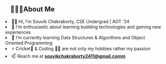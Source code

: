 <h2 dir="auto"><a id="user-content-about-me" class="anchor" aria-hidden="true" href="#about-me"><svg class="octicon octicon-link" viewBox="0 0 16 16" version="1.1" width="16" height="16" aria-hidden="true"></svg></a>🙋🏻‍♂️About Me</h2>
<li> 👋🏻 Hi, I’m Souvik Chakraborty, CSE Undergrad | AOT '24 </li>
<li> 👀 I'm enthusiastic about learning budding technologies and gaining new experiences </li>
<li> 🌱 I’m currently learning Data Structures & Algorithms and Object Oriented Programming </li>
<li> ⚡ Cricket🏏 & Coding 👨‍💻 are not only my hobbies rather my passion </li>
<li> 📫 Reach me at <strong><a href="mailto:souvikchakraborty2411@gmail.com">souvikchakraborty2411@gmail.comm</a></strong></li>

<!---
Souvik097/Souvik097 is a ✨ special ✨ repository because its `README.md` (this file) appears on your GitHub profile.
You can click the Preview link to take a look at your changes.
--->
